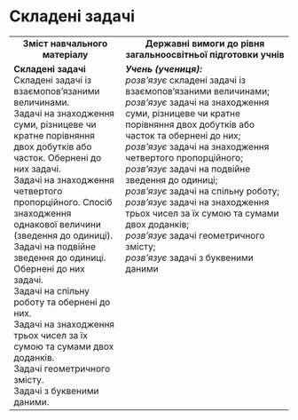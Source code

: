 # Складені задачі
<table>
  <tr>
    <td width="40%" align="center"><b>Зміст навчального матеріалу<b></td>
    <td width="60%" align="center"><b>Державні вимоги до рівня загальноосвітньої підготовки учнів</b></td>
  </tr>
  <tr>
    <td width="40%" style="vertical-align:top !important;"><b>Складені задачі</b><br>
Складені задачі із взаємопов’язаними величинами. <br>
Задачі на знаходження суми, різницеве чи кратне порівняння двох добутків або часток. Обернені до них задачі.<br>
Задачі на знаходження четвертого пропорційного. Спосіб знаходження однакової величини (зведення до одиниці).<br>  
Задачі на подвійне зведення до одиниці. Обернені до них задачі.<br>
Задачі на спільну роботу та обернені до них.<br>
Задачі на знаходження трьох чисел за їх сумою та сумами двох доданків.<br>
Задачі геометричного змісту.<br>
Задачі з буквеними даними.<br></td>
    <td width="60%" style="vertical-align:top !important;"><i><b>Учень (учениця):</b></i><br>
<i>розв’язує</i>  складені задачі із взаємопов’язаними величинами;<br> 
<i>розв’язує</i> задачі на знаходження суми, різницеве чи кратне порівняння двох добутків або часток та обернені до них;<br>
<i>розв’язує</i> задачі на знаходження четвертого пропорційного;<br>
<i>розв’язує</i> задачі на подвійне зведення до одиниці; <br>
<i>розв’язує </i>задачі на спільну роботу;<br>
<i>розв’язує</i> задачі на знаходження трьох чисел за їх сумою та сумами двох доданків;<br>
<i>розв’язує</i> задачі геометричного змісту; <br>
<i>розв’язує</i> задачі з буквеними даними<br></td>
  </tr>
</table>

